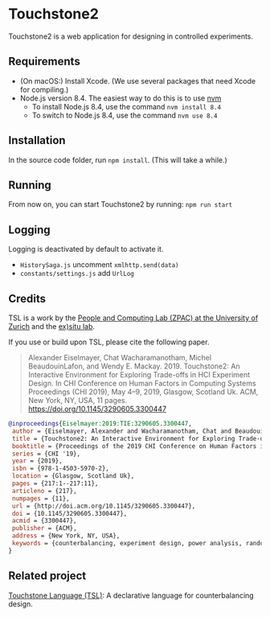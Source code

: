 # Touchstone2

Touchstone2 is a web application for designing in controlled experiments.


## Requirements

* (On macOS:) Install Xcode. (We use several packages that need Xcode for compiling.)
* Node.js version 8.4. The easiest way to do this is to use [nvm](https://github.com/creationix/nvm#installation-and-update)
  * To install Node.js 8.4, use the command `nvm install 8.4`
  * To switch to Node.js 8.4, use the command `nvm use 8.4`

## Installation

In the source code folder, run `npm install`. (This will take a while.)

## Running

From now on, you can start Touchstone2 by running: `npm run start`

## Logging

Logging is deactivated by default to activate it.

- `HistorySaga.js` uncomment `xmlhttp.send(data)`
- `constants/settings.js` add `UrlLog`

## Credits

TSL is a work by the [People and Computing Lab (ZPAC) at the University of Zurich](https://zpac.ch) and the [ex)situ lab](https://ex-situ.lri.fr/).

If you use or build upon TSL, please cite the following paper.

> Alexander Eiselmayer, Chat Wacharamanotham, Michel BeaudouinLafon, and Wendy E. Mackay. 2019. Touchstone2: An Interactive Environment for Exploring Trade-offs in HCI Experiment Design. In CHI Conference on Human Factors in Computing Systems Proceedings (CHI 2019), May 4–9, 2019, Glasgow, Scotland Uk. ACM, New York, NY, USA, 11 pages. https://doi.org/10.1145/3290605.3300447


```bibtex
@inproceedings{Eiselmayer:2019:TIE:3290605.3300447,
 author = {Eiselmayer, Alexander and Wacharamanotham, Chat and Beaudouin-Lafon, Michel and Mackay, Wendy E.},
 title = {Touchstone2: An Interactive Environment for Exploring Trade-offs in HCI Experiment Design},
 booktitle = {Proceedings of the 2019 CHI Conference on Human Factors in Computing Systems},
 series = {CHI '19},
 year = {2019},
 isbn = {978-1-4503-5970-2},
 location = {Glasgow, Scotland Uk},
 pages = {217:1--217:11},
 articleno = {217},
 numpages = {11},
 url = {http://doi.acm.org/10.1145/3290605.3300447},
 doi = {10.1145/3290605.3300447},
 acmid = {3300447},
 publisher = {ACM},
 address = {New York, NY, USA},
 keywords = {counterbalancing, experiment design, power analysis, randomization, reproducibility},
} 
```


## Related project

[Touchstone Language (TSL)](https://github.com/ZPAC-UZH/touchstone-language): A declarative language for counterbalancing design.
